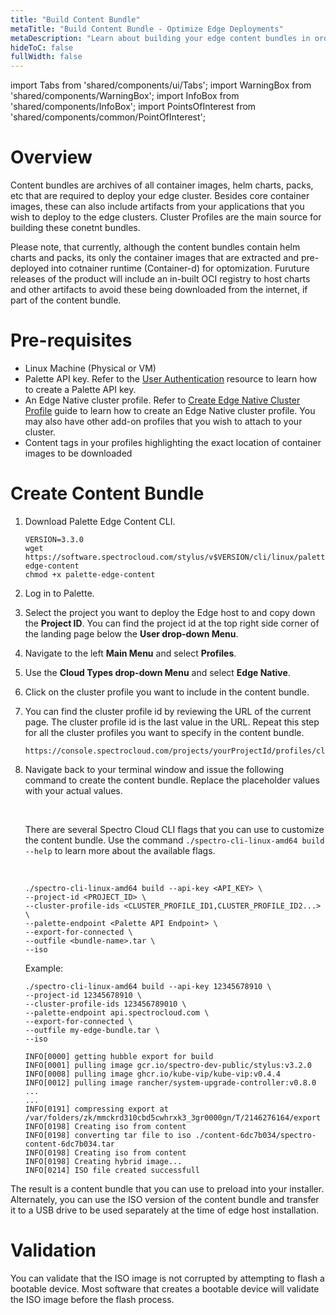 ```yaml
---
title: "Build Content Bundle"
metaTitle: "Build Content Bundle - Optimize Edge Deployments"
metaDescription: "Learn about building your edge content bundles in order to optimize cluster deployments"
hideToC: false
fullWidth: false
---
```


import Tabs from 'shared/components/ui/Tabs';
import WarningBox from 'shared/components/WarningBox';
import InfoBox from 'shared/components/InfoBox';
import PointsOfInterest from 'shared/components/common/PointOfInterest';

# Overview

Content bundles are archives of all container images, helm charts, packs, etc that are required to deploy your edge cluster. Besides core container images, these can also include artifacts from your applications that you wish to deploy to the edge clusters. Cluster Profiles are the main source for building these conetnt bundles.

Please note, that currently, although the content bundles contain helm charts and packs, its only the container images that are extracted and pre-deployed into cotnainer runtime (Container-d) for optomization. Furuture releases of the product will include an in-built OCI registry to host charts and other artifacts to avoid these being downloaded from the internet, if part of the content bundle.

# Pre-requisites

- Linux Machine (Physical or VM)
- Palette API key. Refer to the [User Authentication](/user-management/user-authentication/#apikey) resource to learn how to create a Palette API key.
- An Edge Native cluster profile. Refer to [Create Edge Native Cluster Profile](/clusters/edge/site-deployment/model-profile) guide to learn how to create an Edge Native cluster profile. You may also have other add-on profiles that you wish to attach to your cluster.
- Content tags in your profiles highlighting the exact location of container images to be downloaded

# Create Content Bundle

1. Download Palette Edge Content CLI.
    <br />

    ```shell
    VERSION=3.3.0
    wget https://software.spectrocloud.com/stylus/v$VERSION/cli/linux/palette-edge-content
    chmod +x palette-edge-content
    ```

2. Log in to Palette.

4. Select the project you want to deploy the Edge host to and copy down the **Project ID**.
You can find the project id at the top right side corner of the landing page below the **User drop-down Menu**.

5. Navigate to the left **Main Menu** and select **Profiles**.

6. Use the **Cloud Types drop-down Menu** and select **Edge Native**.

7. Click on the cluster profile you want to include in the content bundle.

8. You can find the cluster profile id by reviewing the URL of the current page. The cluster profile id is the last value in the URL. Repeat this step for all the cluster profiles you want to specify in the content bundle.

    ```
    https://console.spectrocloud.com/projects/yourProjectId/profiles/cluster/<YourClusterProfileHere>
    ```

9. Navigate back to your terminal window and issue the following command to create the content bundle. Replace the placeholder values with your actual values.

    <br />

    <InfoBox>

    There are several Spectro Cloud CLI flags that you can use to customize the content bundle. Use the command `./spectro-cli-linux-amd64 build --help` to learn more about the available flags.

    </InfoBox>

    <br />

    ```shell
   ./spectro-cli-linux-amd64 build --api-key <API_KEY> \
    --project-id <PROJECT_ID> \ 
    --cluster-profile-ids <CLUSTER_PROFILE_ID1,CLUSTER_PROFILE_ID2...> \
    --palette-endpoint <Palette API Endpoint> \
    --export-for-connected \
    --outfile <bundle-name>.tar \
    --iso
    ```

    Example:

    ```shell
    ./spectro-cli-linux-amd64 build --api-key 12345678910 \
    --project-id 12345678910 \
    --cluster-profile-ids 123456789010 \
    --palette-endpoint api.spectrocloud.com \
    --export-for-connected \
    --outfile my-edge-bundle.tar \
    --iso
    ```

    ```shell
    INFO[0000] getting hubble export for build
    INFO[0001] pulling image gcr.io/spectro-dev-public/stylus:v3.2.0
    INFO[0008] pulling image ghcr.io/kube-vip/kube-vip:v0.4.4
    INFO[0012] pulling image rancher/system-upgrade-controller:v0.8.0
    ...
    ...
    INFO[0191] compressing export at /var/folders/zk/mmckrd310cbd5cwhrxk3_3gr0000gn/T/2146276164/export
    INFO[0198] Creating iso from content
    INFO[0198] converting tar file to iso ./content-6dc7b034/spectro-content-6dc7b034.tar
    INFO[0198] Creating iso from content
    INFO[0198] Creating hybrid image...
    INFO[0214] ISO file created successfull
    ```

The result is a content bundle that you can use to preload into your installer. Alternately, you can use the ISO version of the content bundle and transfer it to a USB drive to be used separately at the time of edge host installation.

# Validation

You can validate that the ISO image is not corrupted by attempting to flash a bootable device. Most software that creates a bootable device will validate the ISO image before the flash process.
